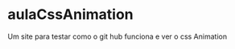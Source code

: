 aulaCssAnimation
================

Um site para testar como o git hub funciona e ver o css Animation
